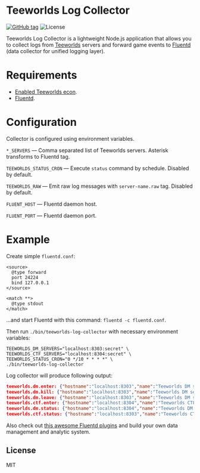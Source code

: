 # Teeworlds Log Collector

[![GitHub tag][github-image]][github-url] ![License][license-image]

Teeworlds Log Collector is a lightweight Node.js application that allows you to collect logs from [Teeworlds](https://www.teeworlds.com/) servers and forward game events  to [Fluentd](http://www.fluentd.org/) (data collector for unified logging layer).

# Requirements

- [Enabled Teeworlds econ](https://www.teeworlds.com/forum/viewtopic.php?id=8275).
- [Fluentd](http://www.fluentd.org/).

# Configuration

Collector is configured using environment variables.

`*_SERVERS` — Comma separated list of Teeworlds servers. Asterisk transforms to Fluentd tag.

`TEEWORLDS_STATUS_CRON` — Execute `status` command by schedule. Disabled by default.

`TEEWORLDS_RAW` — Emit raw log messages with `server-name.raw` tag. Disabled by default.

`FLUENT_HOST` — Fluentd daemon host.

`FLUENT_PORT` — Fluentd daemon port.

# Example

Create simple `fluentd.conf`:

```
<source>
  @type forward
  port 24224
  bind 127.0.0.1
</source>

<match **>
  @type stdout
</match>
```

...and start Fluentd with this command: `fluentd -c fluentd.conf`.

Then run `./bin/teeworlds-log-collector` with necessary environment variables:

```
TEEWORLDS_DM_SERVERS="localhost:8303:secret" \
TEEWORLDS_CTF_SERVERS="localhost:8304:secret" \
TEEWORLDS_STATUS_CRON="0 */10 * * * *" \
./bin/teeworlds-log-collector
```

Log collector will produce following output:

```json
teeworlds.dm.enter: {"hostname":"localhost:8303","name":"Teeworlds DM server","player":"nameless tee","team":"spectators","client":"8.8.8.8:55555"}
teeworlds.dm.kill: {"hostname":"localhost:8303","name":"Teeworlds DM server","killer":"nameless tee","victim":"nameless tee","weapon":"rocket"}
teeworlds.dm.leave: {"hostname":"localhost:8303","name":"Teeworlds DM server","player":"nameless tee"}
teeworlds.ctf.enter: {"hostname":"localhost:8304","name":"Teeworlds CTF server","player":"nameless tee","team":"spectators","client":"8.8.8.8:55555"}
teeworlds.dm.status: {"hostname":"localhost:8304","name":"Teeworlds DM server","players":[{"cid":0,"client":"8.8.8.8:55555","player":"nameless tee","score":21,"admin":false}],"online":1}
teeworlds.ctf.status: {"hostname":"localhost:8303","name":"Teeworlds CTF server","players":null,"online":0}
```

Also check out [this awesome Fluentd plugins](http://www.fluentd.org/dataoutputs) and build your own data management and analytic system.

## License

MIT

[github-image]: https://img.shields.io/github/tag/chuck-norris-network/teeworlds-fluent-forwarder.svg?style=flat-square
[github-url]: https://github.com/chuck-norris-network/teeworlds-fluent-forwarder
[license-image]: https://img.shields.io/npm/l/teeworlds-econ.svg?style=flat-square
